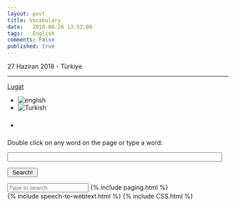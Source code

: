 ```yaml
---
layout: post
title: Vocabulary
date:   2018-06-26 13:52:00
tags:   English
comments: False
published: true
---
```



<p class="meta">27 Haziran 2018 - Türkiye</p>
<hr>
<!-- begin dictionary box -->
<script type="text/javascript" src="https://ajax.googleapis.com/ajax/libs/jquery/1.6.4/jquery.min.js"></script>
<script type="text/javascript" src="https://dictionarybox.com/dic_box.js"></script>
<div id="pl-dbox"><a class="pl-dbox-title" href="javascript:void(0);dboxCursorLoc();"><span id="pl-dbox-title-text">Lugat</span></a>
<div id="pl-dbox-content"><div id="pl-dboxFlags"><ul><li><img src="https://dictionarybox.com/flags/English.png" alt="english" /></li>
<li><img src="https://dictionarybox.com/flags/Turkish.png" alt="Turkish" /></li><li><h3></h3></li></ul></div><div id="pl-dbox-ajax-content">
<p class="info">Double click on any word on the page or type a word:</p><p><input type="text" name="pl-dbox-search-field" style="width:97%;" id="pl-dbox-search-field" onKeyPress="return dbxChkKy(event);" autocomplete=off /></p>
<p id="pl-dbox-search-button"><input type="button" value=" Search! " OnClick="getdboxResults();"/></p></div><input id="pl-dbox-glossary" type="hidden" value="EnglishToTurkish,TurkishToEnglish"/></div></div>
<!-- end dictionary box -->


<input type="text" id="search" placeholder="Type to search">
<script src="//cdnjs.cloudflare.com/ajax/libs/jquery/1.8.3/jquery.min.js"></script>
{% include paging.html %}
<div class="teaser clearfix"></div>
{% include speech-to-webtext.html %}
{% include CSS.html %}
<script charset="utf-8">var $rows = $('#tg-nBN6M tr');
$('#search').keyup(function() {
    var val = $.trim($(this).val()).replace(/ +/g, ' ').toLowerCase();
    
    $rows.show().filter(function() {
        var text = $(this).text().replace(/\s+/g, ' ').toLowerCase();
        return !~text.indexOf(val);
    }).hide();
});</script>


